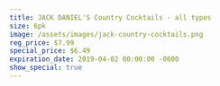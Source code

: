 ```yaml
---
title: JACK DANIEL'S Country Cocktails - all types
size: 6pk
image: /assets/images/jack-country-cocktails.png
reg_price: $7.99
special_price: $6.49
expiration_date: 2019-04-02 00:00:00 -0600
show_special: true
---
```


